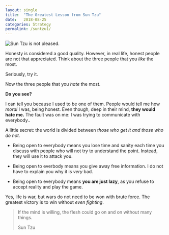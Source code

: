 ```yaml
---
layout: single
title:  "The Greatest Lesson from Sun Tzu"
date:   2018-08-25 
categories: Strategy
permalink: /suntzu1/
---
```


![Sun Tzu is not pleased.](https://aforisticamente.com/wp-content/uploads/2018/01/SunTzu1.jpg)


Honesty is considered a good quality. However, in real life, honest people are not that appreciated. Think about the three people that you *like* the most. 

Seriously, try it.

Now the three people that you *hate* the most.

**Do you see?**

I can tell you because I used to be one of them. People would tell me how *moral* I was, being honest. Even though, deep in their mind, **they would hate me.** The fault was on me: I was trying to communicate with everybody.. 

A little secret: the world is divided between *those who get it and those who do not.*

- Being open to everybody means you lose time and sanity each time you discuss with people who will not try to understand the point. Instead, they will use it to attack you.

- Being open to everbody means you give away free information. I do not have to explain you why it is *very* bad.

- Being open to everybody means **you are just lazy**, as you refuse to accept reality and play the game.

Yes, life is war, but wars do not need to be won with brute force. The greatest victory is to win without *even fighting*.


> If the mind is willing, the flesh could go on and on without many things.
> 
> Sun Tzu

